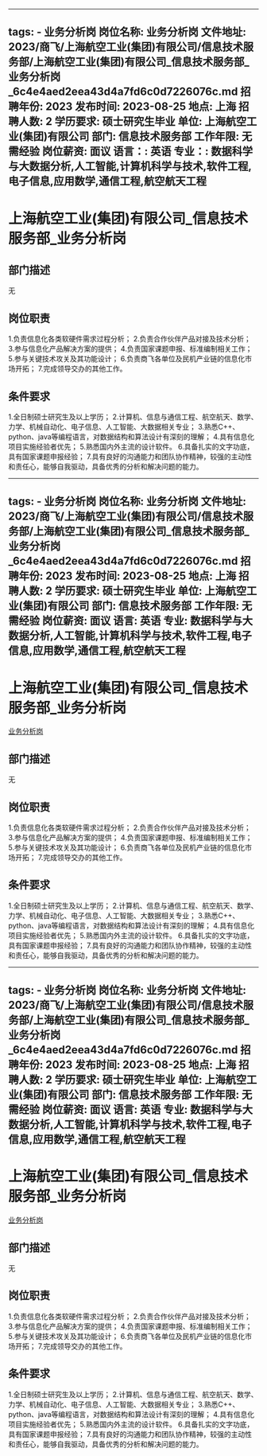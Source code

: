 
---
tags:
    - 业务分析岗
岗位名称: 业务分析岗
文件地址: 2023/商飞/上海航空工业(集团)有限公司/信息技术服务部/上海航空工业(集团)有限公司_信息技术服务部_业务分析岗_6c4e4aed2eea43d4a7fd6c0d7226076c.md
招聘年份: 2023
发布时间: 2023-08-25
地点: 上海
招聘人数: 2
学历要求: 硕士研究生毕业
单位: 上海航空工业(集团)有限公司
部门: 信息技术服务部
工作年限: 无需经验
岗位薪资: 面议
语言：: 英语
专业：: 数据科学与大数据分析,人工智能,计算机科学与技术,软件工程,电子信息,应用数学,通信工程,航空航天工程
---

# 上海航空工业(集团)有限公司_信息技术服务部_业务分析岗

## 部门描述

无

## 岗位职责

1.负责信息化各类软硬件需求过程分析；
 2.负责合作伙伴产品对接及技术分析；
 3.参与信息化产品解决方案的提供；
 4.负责国家课题申报、标准编制相关工作；
 5.参与关键技术攻关及其功能设计；
 6.负责商飞各单位及民机产业链的信息化市场开拓；
 7.完成领导交办的其他工作。

 ## 条件要求

1.全日制硕士研究生及以上学历；
 2.计算机、信息与通信工程、航空航天、数学、力学、机械自动化、电子信息、人工智能、大数据相关专业；
 3.熟悉C++、python、java等编程语言，对数据结构和算法设计有深刻的理解；
 4.具有信息化项目实施经验者优先；
 5.熟悉国内外主流的设计软件。 6.具备扎实的文字功底，具有国家课题申报经验；
 7.具有良好的沟通能力和团队协作精神，较强的主动性和责任心，能够自我驱动，具备优秀的分析和解决问题的能力。

---
tags:
    - 业务分析岗
岗位名称: 业务分析岗
文件地址: 2023/商飞/上海航空工业(集团)有限公司/信息技术服务部/上海航空工业(集团)有限公司_信息技术服务部_业务分析岗_6c4e4aed2eea43d4a7fd6c0d7226076c.md
招聘年份: 2023
发布时间: 2023-08-25
地点: 上海
招聘人数: 2
学历要求: 硕士研究生毕业
单位: 上海航空工业(集团)有限公司
部门: 信息技术服务部
工作年限: 无需经验
岗位薪资: 面议
语言: 英语
专业: 数据科学与大数据分析,人工智能,计算机科学与技术,软件工程,电子信息,应用数学,通信工程,航空航天工程
---

# 上海航空工业(集团)有限公司_信息技术服务部_业务分析岗

[业务分析岗](http://zhaopin.comac.cc/zp/ct/out/position/positionDetail?planid=6c4e4aed2eea43d4a7fd6c0d7226076c)

## 部门描述

无

## 岗位职责

1.负责信息化各类软硬件需求过程分析；
 2.负责合作伙伴产品对接及技术分析；
 3.参与信息化产品解决方案的提供；
 4.负责国家课题申报、标准编制相关工作；
 5.参与关键技术攻关及其功能设计；
 6.负责商飞各单位及民机产业链的信息化市场开拓；
 7.完成领导交办的其他工作。

 ## 条件要求

1.全日制硕士研究生及以上学历；
 2.计算机、信息与通信工程、航空航天、数学、力学、机械自动化、电子信息、人工智能、大数据相关专业；
 3.熟悉C++、python、java等编程语言，对数据结构和算法设计有深刻的理解；
 4.具有信息化项目实施经验者优先；
 5.熟悉国内外主流的设计软件。 6.具备扎实的文字功底，具有国家课题申报经验；
 7.具有良好的沟通能力和团队协作精神，较强的主动性和责任心，能够自我驱动，具备优秀的分析和解决问题的能力。

---
tags:
    - 业务分析岗
岗位名称: 业务分析岗
文件地址: 2023/商飞/上海航空工业(集团)有限公司/信息技术服务部/上海航空工业(集团)有限公司_信息技术服务部_业务分析岗_6c4e4aed2eea43d4a7fd6c0d7226076c.md
招聘年份: 2023
发布时间: 2023-08-25
地点: 上海
招聘人数: 2
学历要求: 硕士研究生毕业
单位: 上海航空工业(集团)有限公司
部门: 信息技术服务部
工作年限: 无需经验
岗位薪资: 面议
语言: 英语
专业: 数据科学与大数据分析,人工智能,计算机科学与技术,软件工程,电子信息,应用数学,通信工程,航空航天工程
---

# 上海航空工业(集团)有限公司_信息技术服务部_业务分析岗

[业务分析岗](http://zhaopin.comac.cc/zp/ct/out/position/positionDetail?planid=6c4e4aed2eea43d4a7fd6c0d7226076c)


## 部门描述

无

## 岗位职责

1.负责信息化各类软硬件需求过程分析；
 2.负责合作伙伴产品对接及技术分析；
 3.参与信息化产品解决方案的提供；
 4.负责国家课题申报、标准编制相关工作；
 5.参与关键技术攻关及其功能设计；
 6.负责商飞各单位及民机产业链的信息化市场开拓；
 7.完成领导交办的其他工作。

 ## 条件要求

1.全日制硕士研究生及以上学历；
 2.计算机、信息与通信工程、航空航天、数学、力学、机械自动化、电子信息、人工智能、大数据相关专业；
 3.熟悉C++、python、java等编程语言，对数据结构和算法设计有深刻的理解；
 4.具有信息化项目实施经验者优先；
 5.熟悉国内外主流的设计软件。 6.具备扎实的文字功底，具有国家课题申报经验；
 7.具有良好的沟通能力和团队协作精神，较强的主动性和责任心，能够自我驱动，具备优秀的分析和解决问题的能力。
